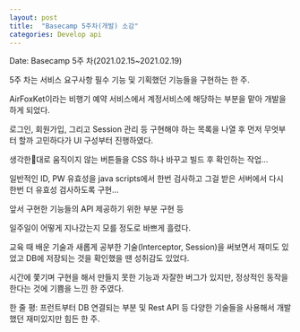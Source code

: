 ```yaml
---
layout: post
title:  "Basecamp 5주차(개발) 소감"
categories: Develop api
---
```

Date: Basecamp 5주 차(2021.02.15~2021.02.19)

5주 차는 서비스 요구사항 필수 기능 및 기획했던 기능들을 구현하는 한 주.

AirFoxKet이라는 비행기 예약 서비스에서 계정서비스에 해당하는 부분을 맡아 개발을 하게 되었다.

로그인, 회원가입, 그리고 Session 관리 등 구현해야 하는 목록을 나열 후
먼저 무엇부터 할까 고민하다가 UI 구성부터 진행하였다.

생각한대로 움직이지 않는 버튼들을 CSS 하나 바꾸고 빌드 후 확인하는 작업...

일반적인 ID, PW 유효성을 java scripts에서 한번 검사하고 그걸 받은 서버에서 다시 한번 더 유효성 검사하도록 구현...

앞서 구현한 기능들의 API 제공하기 위한 부분 구현 등

일주일이 어떻게 지나갔는지 모를 정도로 바쁘게 흘렀다.

교육 때 배운 기술과 새롭게 공부한 기술(Interceptor, Session)을 써보면서 재미도 있었고 DB에 저장되는 것을 확인했을 땐 성취감도 있었다.

시간에 쫓기며 구현을 해서 만들지 못한 기능과 자잘한 버그가 있지만, 정상적인 동작을 한다는 것에 기쁨을 느낀 한 주였다.

한 줄 평: 프런트부터 DB 연결되는 부분 및 Rest API 등 다양한 기술들을 사용해서 개발했던 재미있지만 힘든 한 주.